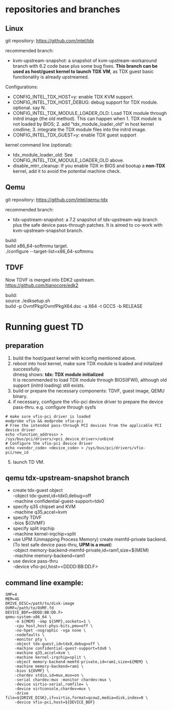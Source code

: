 repositories and branches
=========================
Linux
-----
git repository:
https://github.com/intel/tdx

recommended branch:
- kvm-upstream-snapshot: a snapshot of kvm-upstream-workaround branch with 6.2 code base plus some bug fixes. **This branch can be used as host/guest kernel to launch TDX VM**, as TDX guest basic functionality is already upstreamed.

Configurations:
- CONFIG_INTEL_TDX_HOST=y: enable TDX KVM support.
- CONFIG_INTEL_TDX_HOST_DEBUG: debug support for TDX module. optional. say N.
- CONFIG_INTEL_TDX_MODULE_LOADER_OLD: Load TDX module through initrd image (the old method). This can happen when 1. TDX module is not loaded by BIOS; 2. add "tdx_module_loader_old" in host kernel cmdline; 3. integrate the TDX module files into the initrd image.
- CONFIG_INTEL_TDX_GUEST=y: enable TDX guest support

kernel command line (optional):
- tdx_module_loader_old: See CONFIG_INTEL_TDX_MODULE_LOADER_OLD above.
- disable_mtrr_cleanup: If you enable TDX in BIOS and bootup a **non-TDX** kernel, add it to avoid the potential machine check.

Qemu
----
git repository:
https://github.com/intel/qemu-tdx

recommended branch:
- tdx-upstream-snapshot: a 7.2 snapshot of tdx-upstream-wip branch plus the safe device pass-through patches. It is aimed to co-work with kvm-upstream-snapshot branch.

build:  
build x86_64-softmmu target.  
./configure --target-list=x86_64-softmmu

TDVF
----
Now TDVF is merged into EDK2 upstream.
https://github.com/tianocore/edk2

build:  
source ./edksetup.sh  
build -p OvmfPkg/OvmfPkgX64.dsc -a X64 -t GCC5 -b RELEASE

Running guest TD
================
preparation
-----------
1. build the host/guest kernel with kconfig mentioned above.
2. reboot into host kernel, make sure TDX module is loaded and initailzed successfully.  
   dmesg shows: **tdx: TDX module initialized**  
   It is recommended to load TDX module through BIOS(IFWI), although old support (initrd loading) still exists.  
3. build or prepare the necessary components: TDVF, guest image, QEMU binary.
4. if necessary, configure the vfio-pci device driver to prepare the device pass-thru. e.g. configure through sysfs
```
# make sure vfio-pci driver is loaded
modprobe vfio && modprobe vfio-pci
# Free the intended pass-through PCI devices from the applicable PCI device driver
echo <function_address> > /sys/bus/pci/drivers/<pci_device_driver>/unbind
# Configure the vfio-pci device driver
echo <vendor_code> <device_code> > /sys/bus/pci/drivers/vfio-pci/new_id
```
5. launch TD VM.

qemu tdx-upstream-snapshot branch
---------------------------------
- create tdx-guest object  
  -object tdx-guest,id=tdx0,debug=off  
  -machine confidential-guest-support=tdx0
- specify q35 chipset and KVM  
  -machine q35,accel=kvm
- specify TDVF  
  -bios ${OVMF}
- specify split irqchip  
  -machine kernel-irqchip=split
- use UPM (Unmapping Process Memory) create memfd-private backend. (To test safe device pass-thru, **UPM is a must**)   
  -object memory-backend-memfd-private,id=ram1,size=${MEM}  
  -machine memory-backend=ram1  
- use device pass-thru  
  -device vfio-pci,host=\<DDDD:BB:DD.F\>

command line example:
---------------------

```
SMP=4
MEM=4G
DRIVE_DISC=/path/to/disk-image
OVMF=/path/to/OVMF.fd
DEVICE_BDF=<DDDD:BB:DD.F>
qemu-system-x86_64 \
    -m ${MEM} -smp ${SMP},sockets=1 \
    -cpu host,host-phys-bits,pmu=off \
    -no-hpet -nographic -vga none \
    -nodefaults \
    -monitor pty \
    -object tdx-guest,id=tdx0,debug=off \
    -machine confidential-guest-support=tdx0 \
    -machine q35,accel=kvm \
    -machine kernel-irqchip=split \
    -object memory-backend-memfd-private,id=ram1,size=${MEM} \
    -machine memory-backend=ram1 \
    -bios ${OVMF} \
    -chardev stdio,id=mux,mux=on \
    -serial chardev:mux -monitor chardev:mux \
    -device virtio-serial,romfile= \
    -device virtconsole,chardev=mux \
    -drive file=${DRIVE_DISK},if=virtio,format=qcow2,media=disk,index=0 \
    -device vfio-pci,host=${DEVICE_BDF}
```